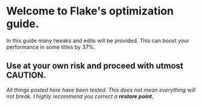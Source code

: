 # Welcome to Flake's optimization guide.
In this guide many tweaks and edits will be provided. This can boost your performance in some titles by 37%.
## Use at your own risk and proceed with utmost CAUTION.
*All things posted here have been tested. This does not mean everything will not break. I highly recommend you correct a* ***restore point.***
